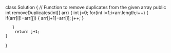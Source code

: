class Solution {
    // Function to remove duplicates from the given array
    public int removeDuplicates(int[] arr) {
       int j=0;
       for(int i=1;i<arr.length;i++)
       {
           if(arr[i]!=arr[j])
           {
               arr[j+1]=arr[i];
               j++;
           }
           
       }
        return j+1;
    }
}

